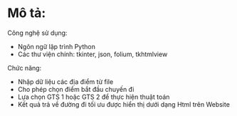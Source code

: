 # Mô tả:
Công nghệ sử dụng:
- Ngôn ngữ lập trình Python
- Các thư viện chính: tkinter, json, folium, tkhtmlview

Chức năng:
- Nhập dữ liệu các địa điểm từ file
- Cho phép chọn điểm bắt đầu chuyến đi
- Lựa chọn GTS 1 hoặc GTS 2 để thực hiện thuật toán
- Kết quả trả về đường đi tối ưu được hiển thị dưới dạng Html trên Website
